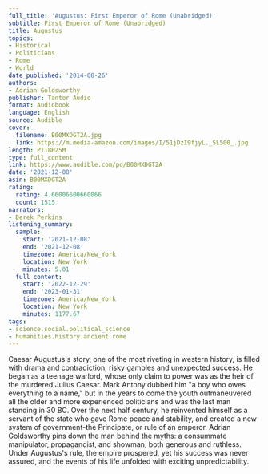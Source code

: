 ```yaml
---
full_title: 'Augustus: First Emperor of Rome (Unabridged)'
subtitle: First Emperor of Rome (Unabridged)
title: Augustus
topics:
- Historical
- Politicians
- Rome
- World
date_published: '2014-08-26'
authors:
- Adrian Goldsworthy
publisher: Tantor Audio
format: Audiobook
language: English
source: Audible
cover:
  filename: B00MXDGT2A.jpg
  link: https://m.media-amazon.com/images/I/51jDzI9fjyL._SL500_.jpg
length: PT18H25M
type: full_content
link: https://www.audible.com/pd/B00MXDGT2A
date: '2021-12-08'
asin: B00MXDGT2A
rating:
  rating: 4.66006600660066
  count: 1515
narrators:
- Derek Perkins
listening_summary:
  sample:
    start: '2021-12-08'
    end: '2021-12-08'
    timezone: America/New_York
    location: New York
    minutes: 5.01
  full content:
    start: '2022-12-29'
    end: '2023-01-31'
    timezone: America/New_York
    location: New York
    minutes: 1177.67
tags:
- science.social.political_science
- humanities.history.ancient.rome
---
```

Caesar Augustus's story, one of the most riveting in western history, is filled with drama and contradiction, risky gambles and unexpected success. He began as a teenage warlord, whose only claim to power was as the heir of the murdered Julius Caesar. Mark Antony dubbed him "a boy who owes everything to a name," but in the years to come the youth outmaneuvered all the older and more experienced politicians and was the last man standing in 30 BC. Over the next half century, he reinvented himself as a servant of the state who gave Rome peace and stability, and created a new system of government-the Principate, or rule of an emperor. Adrian Goldsworthy pins down the man behind the myths: a consummate manipulator, propagandist, and showman, both generous and ruthless. Under Augustus's rule, the empire prospered, yet his success was never assured, and the events of his life unfolded with exciting unpredictability.


